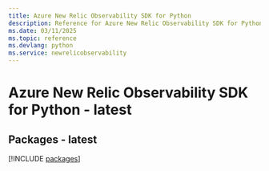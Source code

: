 ```yaml
---
title: Azure New Relic Observability SDK for Python
description: Reference for Azure New Relic Observability SDK for Python
ms.date: 03/11/2025
ms.topic: reference
ms.devlang: python
ms.service: newrelicobservability
---
```

# Azure New Relic Observability SDK for Python - latest
## Packages - latest
[!INCLUDE [packages](new-relic-observability-index.md)]